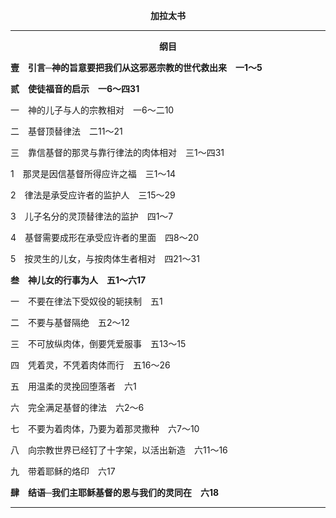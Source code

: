 <p style="text-align:center;font-weight:bold;">加拉太书</p>

<hr>

<p style="text-align:center;font-weight:bold;">纲目</p>

<b>壹　引言─神的旨意要把我们从这邪恶宗教的世代救出来　一1～5</b>

<b>贰　使徒福音的启示　一6～四31</b>

一　神的儿子与人的宗教相对　一6～二10

二　基督顶替律法　二11～21

三　靠信基督的那灵与靠行律法的肉体相对　三1～四31

1　那灵是因信基督所得应许之福　三1～14

2　律法是承受应许者的监护人　三15～29

3　儿子名分的灵顶替律法的监护　四1～7

4　基督需要成形在承受应许者的里面　四8～20

5　按灵生的儿女，与按肉体生者相对　四21～31

<b>叁　神儿女的行事为人　五1～六17</b>

一　不要在律法下受奴役的轭挟制　五1

二　不要与基督隔绝　五2～12

三　不可放纵肉体，倒要凭爱服事　五13～15

四　凭着灵，不凭着肉体而行　五16～26

五　用温柔的灵挽回堕落者　六1

六　完全满足基督的律法　六2～6

七　不要为着肉体，乃要为着那灵撒种　六7～10

八　向宗教世界已经钉了十字架，以活出新造　六11～16

九　带着耶稣的烙印　六17

<b>肆　结语─我们主耶稣基督的恩与我们的灵同在　六18</b>

<hr>

